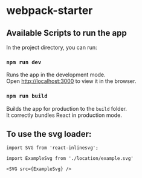 # webpack-starter

## Available Scripts to run the app

In the project directory, you can run:

### `npm run dev`

Runs the app in the development mode.<br>
Open [http://localhost:3000](http://localhost:3000) to view it in the browser.

### `npm run build`

Builds the app for production to the `build` folder.<br>
It correctly bundles React in production mode.

## To use the svg loader:

`import SVG from 'react-inlinesvg';`

`import ExampleSvg from './location/example.svg'`

`<SVG src={ExampleSvg} />`
